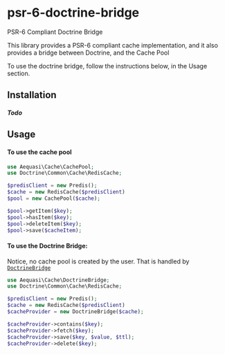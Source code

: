# psr-6-doctrine-bridge
PSR-6 Compliant Doctrine Bridge

This library provides a PSR-6 compliant cache implementation, and it also provides a bridge between Doctrine, and the Cache Pool

To use the doctrine bridge, follow the instructions below, in the Usage section.

## Installation

##### Todo

## Usage

#### To use the cache pool

```php
use Aequasi\Cache\CachePool;
use Doctrine\Common\Cache\RedisCache;

$predisClient = new Predis();
$cache = new RedisCache($predisClient)
$pool = new CachePool($cache);

$pool->getItem($key);
$pool->hasItem($key);
$pool->deleteItem($key);
$pool->save($cacheItem);
```


#### To use the Doctrine Bridge:
Notice, no cache pool is created by the user. That is handled by [`DoctrineBridge`](src/DoctrineCacheBridge.php)
```php
use Aequasi\Cache\DoctrineBridge;
use Doctrine\Common\Cache\RedisCache;

$predisClient = new Predis();
$cache = new RedisCache($predisClient)
$cacheProvider = new DoctrineBridge($cache);

$cacheProvider->contains($key);
$cacheProvider->fetch($key);
$cacheProvider->save($key, $value, $ttl);
$cacheProvider->delete($key);
```